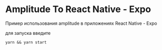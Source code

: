 # Amplitude To React Native - Expo #

Пример использования amplitude в приложениях React Native - Expo

для запуска введите
```
yarn && yarn start
```
